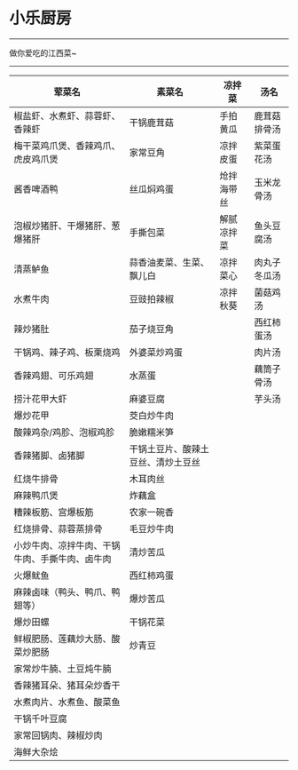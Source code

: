 # 小乐厨房
--- 

做你爱吃的江西菜~

---

| 荤菜名 | 素菜名 | 凉拌菜 | 汤名 |
| --- | --- | --- | --- |
| 椒盐虾、水煮虾、蒜蓉虾、香辣虾 | 干锅鹿茸菇 | 手拍黄瓜 | 鹿茸菇排骨汤 |
| 梅干菜鸡爪煲、香辣鸡爪、虎皮鸡爪煲 | 家常豆角 | 凉拌皮蛋 | 紫菜蛋花汤 |
| 酱香啤酒鸭 | 丝瓜焖鸡蛋 | 炝拌海带丝 | 玉米龙骨汤 |
| 泡椒炒猪肝、干爆猪肝、葱爆猪肝 | 手撕包菜 | 解腻凉拌菜 | 鱼头豆腐汤 |
| 清蒸鲈鱼 | 蒜香油麦菜、生菜、飘儿白 | 凉拌菜心 | 肉丸子冬瓜汤 |
| 水煮牛肉 | 豆豉拍辣椒 | 凉拌秋葵 | 菌菇鸡汤 |
| 辣炒猪肚 | 茄子烧豆角 |  | 西红柿蛋汤 |
| 干锅鸡、辣子鸡、板栗烧鸡 | 外婆菜炒鸡蛋 |  | 肉片汤 |
| 香辣鸡翅、可乐鸡翅 | 水蒸蛋 |  | 藕筒子骨汤 |
| 捞汁花甲大虾 | 麻婆豆腐 |  | 芋头汤 |
| 爆炒花甲 | 茭白炒牛肉 |  |  |
| 酸辣鸡杂/鸡胗、泡椒鸡胗 | 脆嫩糯米笋 |  |  |
| 香辣猪脚、卤猪脚 | 干锅土豆片、酸辣土豆丝、清炒土豆丝 |  |  |
| 红烧牛排骨 | 木耳肉丝 |  |  |
| 麻辣鸭爪煲 | 炸藕盒 |  |  |
| 糟辣板筋、宫爆板筋 | 农家一碗香 |  |  |
| 红烧排骨、蒜蓉蒸排骨 | 毛豆炒牛肉 |  |  |
| 小炒牛肉、凉拌牛肉、干锅牛肉、手撕牛肉、卤牛肉 | 清炒苦瓜 |  |  |
| 火爆鱿鱼 | 西红柿鸡蛋 |  |  |
| 麻辣卤味（鸭头、鸭爪、鸭翅等） | 爆炒苦瓜 |  |  |
| 爆炒田螺 | 干锅花菜 |  |  |
| 鲜椒肥肠、莲藕炒大肠、酸菜炒肥肠 | 炒青豆 |  |  |
| 家常炒牛腩、土豆炖牛腩 |  |  |  |
| 香辣猪耳朵、猪耳朵炒香干 |  |  |  |
| 水煮肉片、水煮鱼、酸菜鱼 |  |  |  |
| 干锅千叶豆腐 |  |  |  |
| 家常回锅肉、辣椒炒肉 |  |  |  |
| 海鲜大杂烩 |  |  |  |
